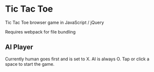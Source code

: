# Tic Tac Toe
Tic Tac Toe browser game in JavaScript / jQuery

Requires webpack for file bundling

## AI Player
Currently human goes first and is set to X. AI is always O. Tap or click a space to start the game.